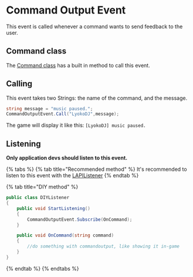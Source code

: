 # Command Output Event

This event is called whenever a command wants to send feedback to the user.

## Command class

The [Command class](../../commands/command.md) has a built in method to call this event.

## Calling

This event takes two Strings: the name of the command, and the message.

```csharp
string message = "music paused.";
CommandOutputEvent.Call("LyokoDJ",message);
```

The game will display it like this: `[LyokoDJ] music paused.`

## Listening

**Only application devs should listen to this event.**

{% tabs %}
{% tab title="Recommended method" %}
It's recommended to listen to this event with the [LAPIListener](../lapilistener.md)
{% endtab %}

{% tab title="DIY method" %}
```csharp
public class DIYListener
{
    public void StartListening()
    {
        CommandOutputEvent.Subscribe(OnCommand);
    }

    public void OnCommand(string command)
    {
        //do something with commandoutput, like showing it in-game
    }
}
```
{% endtab %}
{% endtabs %}


